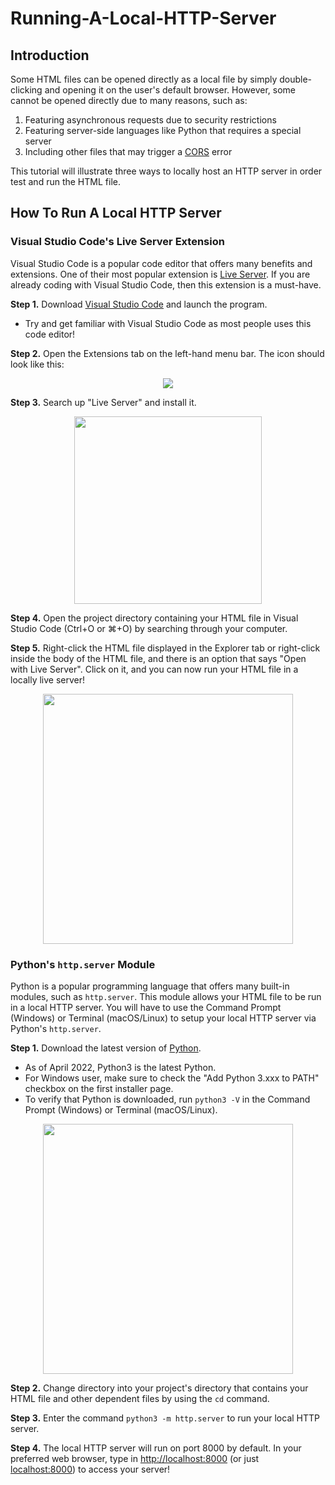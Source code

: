 # Running-A-Local-HTTP-Server
## Introduction
Some HTML files can be opened directly as a local file by simply double-clicking and opening it on the user's default browser. However, some cannot be opened directly due to many reasons, such as:

1. Featuring asynchronous requests due to security restrictions
2. Featuring server-side languages like Python that requires a special server
3. Including other files that may trigger a [CORS](https://developer.mozilla.org/en-US/docs/Glossary/CORS) error

This tutorial will illustrate three ways to locally host an HTTP server in order test and run the HTML file.
## How To Run A Local HTTP Server
### Visual Studio Code's Live Server Extension
Visual Studio Code is a popular code editor that offers many benefits and extensions. One of their most popular extension is [Live Server](https://marketplace.visualstudio.com/items?itemName=ritwickdey.LiveServer). If you are already coding with Visual Studio Code, then this extension is a must-have.

**Step 1.** Download [Visual Studio Code](https://code.visualstudio.com/) and launch the program.
  - Try and get familiar with Visual Studio Code as most people uses this code editor!
    
**Step 2.** Open the Extensions tab on the left-hand menu bar. The icon should look like this:
<p align="center">
  <img src="https://cdn.discordapp.com/attachments/704606226553634932/968935262967193600/Screen_Shot_2022-04-27_at_2.02.24_PM.png">
</p>

**Step 3.** Search up "Live Server" and install it.
<p align="center">
  <img src="https://cdn.discordapp.com/attachments/704606226553634932/968935801222205490/Screen_Shot_2022-04-27_at_2.04.44_PM.png" width="300">
</p>

**Step 4.** Open the project directory containing your HTML file in Visual Studio Code (Ctrl+O or ⌘+O) by searching through your computer.

**Step 5.** Right-click the HTML file displayed in the Explorer tab or right-click inside the body of the HTML file, and there is an option that says "Open with Live Server". Click on it, and you can now run your HTML file in a locally live server!
<p align="center">
  <img src="https://cdn.discordapp.com/attachments/704606226553634932/968939084460478525/Screen_Shot_2022-04-27_at_2.16.56_PM.png" width="400">
</p>

### Python's `http.server` Module
Python is a popular programming language that offers many built-in modules, such as `http.server`. This module allows your HTML file to be run in a local HTTP server. You will have to use the Command Prompt (Windows) or Terminal (macOS/Linux) to setup your local HTTP server via Python's `http.server`.

**Step 1.** Download the latest version of [Python](https://www.python.org/).
  - As of April 2022, Python3 is the latest Python.
  - For Windows user, make sure to check the "Add Python 3.xxx to PATH" checkbox on the first installer page.
  - To verify that Python is downloaded, run `python3 -V` in the Command Prompt (Windows) or Terminal (macOS/Linux).
<p align="center">
  <img src="https://cdn.discordapp.com/attachments/704606226553634932/968945220366516234/Screen_Shot_2022-04-27_at_2.41.25_PM.png" width="400">
</p>

**Step 2.** Change directory into your project's directory that contains your HTML file and other dependent files by using the `cd` command.

**Step 3.** Enter the command `python3 -m http.server` to run your local HTTP server.

**Step 4.** The local HTTP server will run on port 8000 by default. In your preferred web browser, type in [http://localhost:8000](http://localhost:8000) (or just [localhost:8000](http://localhost:8000)) to access your server!
